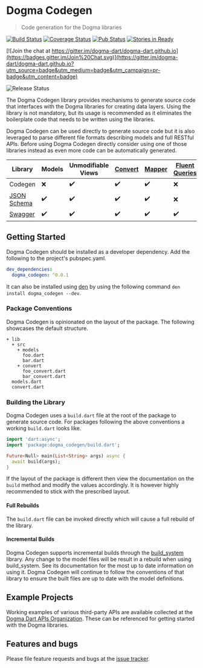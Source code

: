 # Dogma Codegen

> Code generation for the Dogma libraries

[![Build Status](http://beta.drone.io/api/badges/dogma-dart/dogma-codegen/status.svg)](http://beta.drone.io/dogma-dart/dogma-codegen)
[![Coverage Status](https://aircover.co/badges/dogma-dart/dogma-codegen/coverage.svg)](https://aircover.co/dogma-dart/dogma-codegen)
[![Pub Status](https://img.shields.io/pub/v/dogma_codegen.svg)](https://pub.dartlang.org/packages/dogma_codegen)
[![Stories in Ready](https://badge.waffle.io/dogma-dart/dogma-codegen.svg?label=ready&title=Ready)](http://waffle.io/dogma-dart/dogma-codegen)

[![Join the chat at https://gitter.im/dogma-dart/dogma-dart.github.io](https://badges.gitter.im/Join%20Chat.svg)](https://gitter.im/dogma-dart/dogma-dart.github.io?utm_source=badge&utm_medium=badge&utm_campaign=pr-badge&utm_content=badge)

![Release Status](https://img.shields.io/badge/status-alpha-red.svg?style=flat)

The Dogma Codegen library provides mechanisms to generate source code that interfaces with the Dogma libraries for 
creating data layers. Using the library is not mandatory, but its usage is recommended as it eliminates the boilerplate
code that needs to be written using the libraries.

Dogma Codegen can be used directly to generate source code but it is also leveraged to parse different file formats
describing models and full RESTful APIs. Before using Dogma Codegen directly consider using one of those libraries
instead as even more code can be automatically generated.

| Library | Models | Unmodifiable Views | [Convert](https://github.com/dogma-dart/dogma-convert) | [Mapper](https://github.com/dogma-dart/dogma-mapper) | [Fluent Queries](https://github.com/dogma-dart/dogma-mapper) |
|---|---|---|---|---|---|
| Codegen | :x: | :heavy_check_mark: | :heavy_check_mark: | :heavy_check_mark: | :x: |
| [JSON Schema](https://github.com/dogma-dart/dogma-json-schema) | :heavy_check_mark: | :heavy_check_mark:  | :heavy_check_mark: | :heavy_check_mark: | :x: |
| [Swagger](https://github.com/dogma-dart/dogma-swagger) | :heavy_check_mark: | :heavy_check_mark:  | :heavy_check_mark: | :heavy_check_mark: | :heavy_check_mark: |

## Getting Started

Dogma Codegen should be installed as a developer dependency. Add the following to the project's pubspec.yaml.

```yaml
dev_dependencies:
  dogma_codegen: ^0.0.1
```

It can also be installed using [den](https://pub.dartlang.org/packages/den) by using the following command 
`den install dogma_codegen --dev`.

### Package Conventions

Dogma Codegen is opinionated on the layout of the package. The following showcases the default structure.

```
+ lib
  + src
    + models
      foo.dart
      bar.dart
    + convert
      foo_convert.dart
      bar_convert.dart
  models.dart
  convert.dart
```

### Building the Library

Dogma Codegen uses a `build.dart` file at the root of the package to generate source code. For packages following the
above conventions a working `build.dart` looks like.

```dart
import 'dart:async';
import 'package:dogma_codegen/build.dart';

Future<Null> main(List<String> args) async {
  await build(args);
}
```

If the layout of the package is different then view the documentation on the `build` method and modify the values
accordingly. It is however highly recommended to stick with the prescribed layout.

#### Full Rebuilds

The `build.dart` file can be invoked directly which will cause a full rebuild of the library.

#### Incremental Builds

Dogma Codegen supports incremental builds through the [build_system](https://pub.dartlang.org/packages/build_system) 
library. Any change to the model files will be result in a rebuild when using build_system. See its documentation for
the most up to date information on using it. Dogma Codegen will continue to follow the conventions of that library to
ensure the built files are up to date with the model definitions.

## Example Projects

Working examples of various third-party APIs are available collected at the 
[Dogma Dart APIs Organization](https://github.com/dogma-dart-apis). These can be referenced for getting started with
the Dogma libraries.

## Features and bugs

Please file feature requests and bugs at the [issue tracker][tracker].

[tracker]: https://github.com/dogma-dart/dogma-codegen/issues
